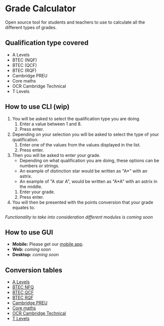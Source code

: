 # Grade Calculator

Open source tool for students and teachers to use to calculate all the different types of grades.

## Qualification type covered

- A Levels
- BTEC (NQF)
- BTEC (QCF)
- BTEC (RQF)
- Cambridge PREU
- Core maths
- OCR Cambridge Technical
- T Levels

## How to use CLI (wip)

1. You will be asked to select the qualification type you are doing.
   1. Enter a value between 1 and 8.
   2. Press enter.
2. Depending on your selection you will be asked to select the type of your qualification.
   1. Enter one of the values from the values displayed in the list.
   2. Press enter.
3. Then you will be asked to enter your grade.
   - Depending on what qualification you are doing, these options can be numbers or strings.
   - An example of distinction star would be written as "A*" with an astrix.
   - An example of "A star A", would be written as "A*A" with an astrix in the middle.
   1. Enter your grade.
   2. Press enter.
4. You will then be presented with the points conversion that your grade equates to.

*Functionality to take into consideration different modules is coming soon*

## How to use GUI

- **Mobile:** Please get our [mobile app](https://github.com/WillTheDeveloper/GradeCalculatorApp).
- **Web:** *coming soon*
- **Desktop:** *coming soon*

## Conversion tables

- [A Levels](https://github.com/WillTheDeveloper/UCASGradeCalculator/blob/master/charts/ALevel.md)
- [BTEC NFQ](https://github.com/WillTheDeveloper/UCASGradeCalculator/blob/master/charts/BtecNQF.md)
- [BTEC QCF](https://github.com/WillTheDeveloper/UCASGradeCalculator/blob/master/charts/BtecQCF.md)
- [BTEC RQF](https://github.com/WillTheDeveloper/UCASGradeCalculator/blob/master/charts/BtecRQF.md)
- [Cambridge PREU](https://github.com/WillTheDeveloper/UCASGradeCalculator/blob/master/charts/cambridgepreu.md)
- [Core maths](https://github.com/WillTheDeveloper/UCASGradeCalculator/blob/master/charts/coremaths.md)
- [OCR Cambridge Technical](https://github.com/WillTheDeveloper/UCASGradeCalculator/blob/master/charts/ocrcambridgetechnical.md)
- [T Levels](https://github.com/WillTheDeveloper/UCASGradeCalculator/blob/master/charts/tlevel.md)
